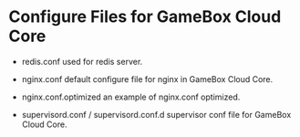 # Configure Files for GameBox Cloud Core

-   redis.conf
    used for redis server.

-   nginx.conf
    default configure file for nginx in GameBox Cloud Core.

-   nginx.conf.optimized
    an example of nginx.conf optimized.

-   supervisord.conf / supervisord.conf.d
    supervisor conf file for GameBox Cloud Core.
